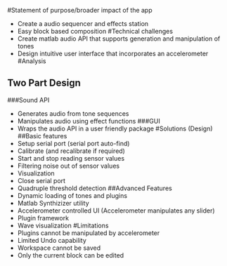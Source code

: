 #Statement  of  purpose/broader  impact  of  the  app
* Create a audio sequencer and effects station
* Easy block based composition
#Technical  challenges
* Create matlab audio API that supports generation and manipulation of tones
* Design intuitive user interface that incorporates an accelerometer
#Analysis
## Two Part Design
###Sound API
* Generates audio from tone sequences
* Manipulates audio using effect functions
###GUI
* Wraps the audio API in a user friendly package
#Solutions (Design)
##Basic features
* Setup serial port (serial port auto-find)
* Calibrate (and recalibrate if required)
* Start and stop reading sensor values
* Filtering noise out of sensor values
* Visualization
* Close serial port
* Quadruple threshold detection
##Advanced Features
* Dynamic loading of tones and plugins
* Matlab Synthizizer utility
* Accelerometer controlled UI (Accelerometer manipulates any slider)
* Plugin framework
* Wave visualization
#Limitations
* Plugins cannot be manipulated by accelerometer
* Limited Undo capability
* Workspace cannot be saved
* Only the current block can be edited

